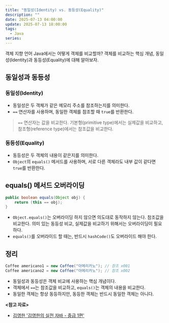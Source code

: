 ```yaml
---
title: "동일성(Identity) vs. 동등성(Equality)"
description: ""
date: 2025-07-13 04:00:00
update: 2025-07-13 18:00:00
tags:
  - Java
series: 
---
```


객체 지향 언어 Java에서는 어떻게 객체를 비교할까? 객체를 비교하는 핵심 개념, 동일성(Identity)과 동등성(Equality)에 대해 알아보자.

## 동일성과 동등성

### 동일성(Identity)

- 동일성은 두 객체가 같은 메모리 주소를 참조하는지를 의미한다.
- `==` 연산자를 사용하며, 동일한 객체를 참조할 때 `true`를 반환한다.

> `==` 연산자는 값을 비교한다. 기본형(primitive type)에서는 실제값을 비교하고, 참조형(reference type)에서는 참조값을 비교한다.

### 동등성(Equality)

- 동등성은 두 객체의 내용이 같은지를 의미한다.
- `Object`의 `equals()` 메서드를 사용하며, 서로 다른 객체라도 내부 값이 같다면 `true`를 반환한다.

## equals() 메서드 오버라이딩

```java
public boolean equals(Object obj) {
    return (this == obj);
}
```

- `Object.equals()`는 오버라이딩 하지 않으면 의도대로 동작하지 않는다. 참조값을 비교한다. 의미 있는 동등성 비교, 실제값을 비교하기 위해서는 오버라이딩이 필요하다.
- `equals()`를 오버라이드 할 때는, 반드시 `hashCode()`도 오버라이드 해야 한다.

## 정리

```java
Coffee americano1 = new Coffee("아메리카노"); // 참조 x001
Coffee americano2 = new Coffee("아메리카노"); // 참조 x002
```

- 동일성과 동등성은 객체 비교에 사용하는 핵심 개념이다.
- 객체에서 `==`는 참조값을 비교하고, `equals()`는 객체의 내용을 비교한다.
- 동일한 객체는 항상 동등하지만, 동등한 객체는 반드시 동일한 객체는 아니다.

**<참고 자료>**

- [김영한 '김영한의 실전 자바 - 중급 1편'](https://inf.run/FiFGQ)

